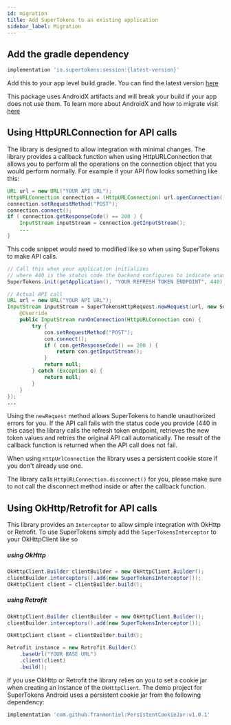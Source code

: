 ```yaml
---
id: migration
title: Add SuperTokens to an existing application
sidebar_label: Migration
---
```


## Add the gradle dependency
```gradle
implementation 'io.supertokens:session:{latest-version}'
```

Add this to your app level build.gradle. You can find the latest version <a href="https://github.com/supertokens/supertokens-android/releases" target="_blank">here</a>

<div class="specialNote">
This package uses AndroidX artifacts and will break your build if your app does not use them. To learn more about AndroidX and how to migrate visit <a href="https://developer.android.com/jetpack/androidx" target="_blank">here</a>
</div>

## Using HttpURLConnection for API calls
The library is designed to allow integration with minimal changes. The library provides a callback function when using HttpURLConnection that allows you to perform all the operations on the connection object that you would perform normally. For example if your API flow looks something like this:

```java
URL url = new URL("YOUR API URL");
HttpURLConnection connection = (HttpURLConnection) url.openConnection();
connection.setRequestMethod("POST");
connection.connect();
if ( connection.getResponseCode() == 200 ) {
    InputStream inputStream = connection.getInputStream();
    ...
}
```

This code snippet would need to modified like so when using SuperTokens to make API calls.

```java
// Call this when your application initializes
// where 440 is the status code the backend configures to indicate unauthorized access
SuperTokens.init(getApplication(), "YOUR REFRESH TOKEN ENDPOINT", 440);

// Actual API call
URL url = new URL("YOUR API URL");
InputStream inputStream = SuperTokensHttpRequest.newRequest(url, new SuperTokensHttpRequest.SuperTokensHttpCallback<InputStream>() {
    @Override
    public InputStream runOnConnection(HttpURLConnection con) {
        try {
            con.setRequestMethod("POST");
            con.connect();
            if ( con.getResponseCode() == 200 ) {
                return con.getInputStream();
            }
            return null;
        } catch (Exception e) {
            return null;
        }
    }
});
...
```

Using the ```newRequest``` method allows SuperTokens to handle unauthorized errors for you. If the API call fails with the status code you provide (440 in this case) the library calls the refresh token endpoint, retrieves the new token values and retries the original API call automatically. The result of the callback function is returned when the API call does not fail.

When using ```HttpUrlConnection``` the library uses a persistent cookie store if you don't already use one.

<div class="specialNote">
The library calls <code>HttpURLConnection.disconnect()</code> for you, please make sure to not call the disconnect method inside or after the callback function.
</div>

## Using OkHttp/Retrofit for API calls

This library provides an ```Interceptor``` to allow simple integration with OkHttp or Retrofit. To use SuperTokens simply add the ```SuperTokensInterceptor``` to your OkHttpClient like so

##### using OkHttp
```java
OkHttpClient.Builder clientBuilder = new OkHttpClient.Builder();
clientBuilder.interceptors().add(new SuperTokensInterceptor());
OkHttpClient client = clientBuilder.build();
```

##### using Retrofit
```java
OkHttpClient.Builder clientBuilder = new OkHttpClient.Builder();
clientBuilder.interceptors().add(new SuperTokensInterceptor());

OkHttpClient client = clientBuilder.build();

Retrofit instance = new Retrofit.Builder()
    .baseUrl("YOUR BASE URL")
    .client(client)
    .build();
```

If you use OkHttp or Retrofit the library relies on you to set a cookie jar when creating an instance of the ```OkHttpClient```. The demo project for SuperTokens Android uses a persistent cookie jar from the following dependency:

```gradle
implementation 'com.github.franmontiel:PersistentCookieJar:v1.0.1'
```